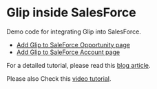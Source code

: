 # Glip inside SalesForce

Demo code for integrating Glip into SalesForce.

- [Add Glip to SaleForce Opportunity page](opportunity)
- [Add Glip to SaleForce Account page](account)

For a detailed tutorial, please read this [blog article](https://medium.com/@tylerlong/my-ringcentral-hackathon-project-glip-inside-salesforce-part-2-implemention-c9c4e34f7709).


Please also Check this [video tutorial](https://youtu.be/XyA3o711KxI).
